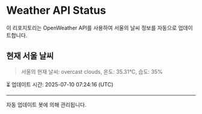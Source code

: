 
# Weather API Status

이 리포지토리는 OpenWeather API를 사용하여 서울의 날씨 정보를 자동으로 업데이트합니다.

## 현재 서울 날씨
> 서울의 현재 날씨: overcast clouds, 온도: 35.31°C, 습도: 35%

⏳ 업데이트 시간: 2025-07-10 07:24:16 (UTC)

---
자동 업데이트 봇에 의해 관리됩니다.
